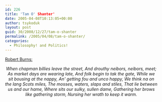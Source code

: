 ```yaml
---
id: 226
title: 'Tam O' Shanter'
date: 2005-04-08T10:13:05+00:00
author: tsykoduk
layout: post
guid: 30/2008/12/27/tam-o-shanter
permalink: /2005/04/08/tam-o-shanter/
categories:
  - Philosophy! and Politics!
---
```

<a href="http://www.robertburns.org/works/308.shtml">Robert Burns: </a>


<em><center>When chapman billies leave the street,
And drouthy neibors, neibors, meet;
As market days are wearing late,
And folk begin to tak the gate,
While we sit bousing at the nappy,
An' getting fou and unco happy,
We think na on the lang Scots miles,
The mosses, waters, slaps and stiles,
That lie between us and our hame,
Where sits our sulky, sullen dame,
Gathering her brows like gathering storm,
Nursing her wrath to keep it warm. </center></em>